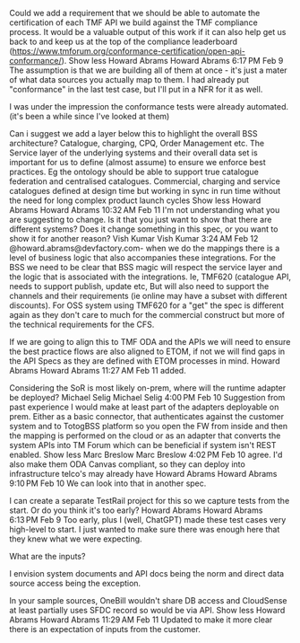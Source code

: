 Could we add a requirement that we should be able to automate the certification of each TMF API we build against the TMF compliance process. It would be a valuable output of this work if it can also help get us back to and keep us at the top of the compliance leaderboard (https://www.tmforum.org/conformance-certification/open-api-conformance/).
Show less
Howard Abrams
Howard Abrams
6:17 PM Feb 9
The assumption is that we are building all of them at once - it's just a mater of what data sources you actually map to them.   I had already put "conformance" in the last test case, but I'll put in a NFR for it as well.

I was under the impression the conformance tests were already automated. (it's been a while since I've looked at them)



Can i suggest we add a layer below this to highlight the overall BSS architecture? Catalogue, charging, CPQ, Order Management etc. The Service layer of the underlying systems and their overall data set is important for us to define (almost assume) to ensure we enforce best practices. Eg the ontology should be able to support true catalogue federation and centralised catalogues. Commercial, charging and service catalogues defined at design time but working in sync in run time without the need for long complex product launch cycles
Show less
Howard Abrams
Howard Abrams
10:32 AM Feb 11
I'm not understanding what you are suggesting to change.  Is it that you just want to show that there are different systems? Does it change something in this spec, or you want to show it for another reason?
Vish Kumar
Vish Kumar
3:24 AM Feb 12
@howard.abrams@devfactory.com- when we do the mappings there is a level of business logic that also accompanies these integrations. For the BSS we need to be clear that BSS magic will respect the service layer and the logic that is associated with the integrations. Ie, TMF620 (catalogue API, needs to support publish, update etc, But will also need to support the channels and their requirements (ie online may have a subset with different discounts). For OSS system using TMF620 for a "get" the spec is different again as they don't care to much for the commercial construct but more of the technical requirements for the CFS.

If we are going to align this to TMF ODA and the APIs we will need to ensure the best practice flows are also aligned to ETOM, if not we will find gaps in the API Specs as they are defined with ETOM processes in mind.
Howard Abrams
Howard Abrams
11:27 AM Feb 11
added.


Considering the SoR is most likely on-prem, where will the runtime adapter be deployed?
Michael Selig
Michael Selig
4:00 PM Feb 10
Suggestion from past experience I would make at least part of the adapters deployable on prem.
Either as a basic connector, that authenticates against the customer system and to TotogBSS platform so you open the FW from inside and then the mapping is performed on the cloud
or
as an adapter that converts the system APIs into TM Forum which can be beneficial if system isn't REST enabled.
Show less
Marc Breslow
Marc Breslow
4:02 PM Feb 10
agree. I'd also make them ODA Canvas compliant, so they can deploy into infrastructure telco's may already have
Howard Abrams
Howard Abrams
9:10 PM Feb 10
We can look into that in another spec.

I can create a separate TestRail project for this so we capture tests from the start. Or do you think it's too early?
Howard Abrams
Howard Abrams
6:13 PM Feb 9
Too early, plus I (well, ChatGPT) made these test cases very high-level to start.  I just wanted to make sure there was enough here that they knew what we were expecting.

What are the inputs?

I envision system documents and API docs being the norm and direct data source access being the exception. 

In your sample sources, OneBill wouldn't share DB access and CloudSense at least partially uses SFDC record so would be via API.
Show less
Howard Abrams
Howard Abrams
11:29 AM Feb 11
Updated to make it more clear there is an expectation of inputs from the customer.
